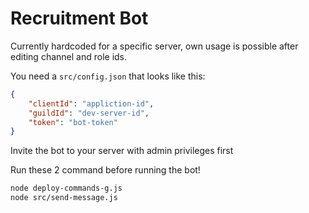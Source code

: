 # Recruitment Bot
Currently hardcoded for a specific server, own usage is possible after editing channel and role ids.

You need a `src/config.json` that looks like this: 

```json
{
	"clientId": "appliction-id",
	"guildId": "dev-server-id",
	"token": "bot-token"
}
```
Invite the bot to your server with admin privileges first

Run these 2 command before running the bot!
```bash
node deploy-commands-g.js
node src/send-message.js
```

